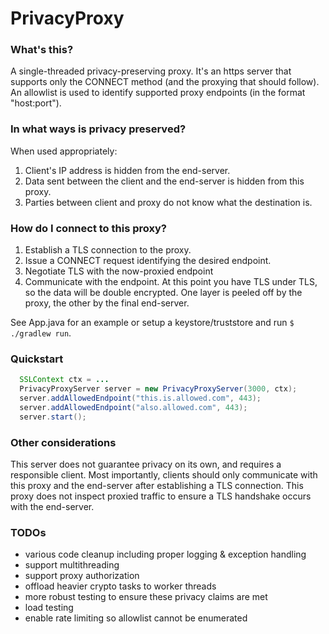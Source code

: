 # PrivacyProxy

### What's this?
A single-threaded privacy-preserving proxy. It's an https server that supports only the CONNECT method (and the proxying that should follow). An allowlist is used to identify supported proxy endpoints (in the format "host:port").

### In what ways is privacy preserved?
When used appropriately:
1. Client's IP address is hidden from the end-server.
2. Data sent between the client and the end-server is hidden from this proxy.
3. Parties between client and proxy do not know what the destination is.

### How do I connect to this proxy?
1. Establish a TLS connection to the proxy.
2. Issue a CONNECT request identifying the desired endpoint.
3. Negotiate TLS with the now-proxied endpoint
4. Communicate with the endpoint. At this point you have TLS under TLS, so the data will be double encrypted. One layer is peeled off by the proxy, the other by the final end-server.

See App.java for an example or setup a keystore/truststore and run `$ ./gradlew run`.

### Quickstart
```java
  SSLContext ctx = ...
  PrivacyProxyServer server = new PrivacyProxyServer(3000, ctx);
  server.addAllowedEndpoint("this.is.allowed.com", 443);
  server.addAllowedEndpoint("also.allowed.com", 443);
  server.start();
```

### Other considerations
This server does not guarantee privacy on its own, and requires a responsible client. Most importantly, clients should only communicate with this proxy and the end-server after establishing a TLS connection. This proxy does not inspect proxied traffic to ensure a TLS handshake occurs with the end-server.

### TODOs
- various code cleanup including proper logging & exception handling
- support multithreading
- support proxy authorization
- offload heavier crypto tasks to worker threads
- more robust testing to ensure these privacy claims are met
- load testing
- enable rate limiting so allowlist cannot be enumerated
